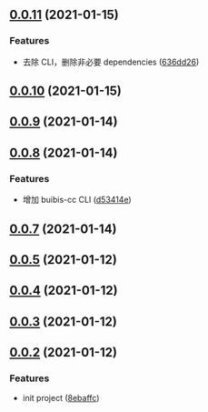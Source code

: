## [0.0.11](https://github.com/zqinmiao/code-config/compare/v0.0.9...v0.0.11) (2021-01-15)

### Features

- 去除 CLI，删除非必要 dependencies ([636dd26](https://github.com/zqinmiao/code-config/commit/636dd262cc167afeb223b8f9a1ceac1b762431aa))

## [0.0.10](https://github.com/zqinmiao/code-config/compare/v0.0.9...v0.0.10) (2021-01-15)

## [0.0.9](https://github.com/zqinmiao/code-config/compare/v0.0.8...v0.0.9) (2021-01-14)

## [0.0.8](https://github.com/zqinmiao/code-config/compare/v0.0.7...v0.0.8) (2021-01-14)

### Features

- 增加 buibis-cc CLI ([d53414e](https://github.com/zqinmiao/code-config/commit/d53414e362405d4266314672476fefa97d212f36))

## [0.0.7](https://github.com/zqinmiao/code-config/compare/v0.0.6...v0.0.7) (2021-01-14)

## [0.0.5](https://github.com/zqinmiao/code-config/compare/v0.0.4...v0.0.5) (2021-01-12)

## [0.0.4](https://github.com/zqinmiao/code-config/compare/v0.0.3...v0.0.4) (2021-01-12)

## [0.0.3](https://github.com/zqinmiao/code-config/compare/v0.0.2...v0.0.3) (2021-01-12)

## [0.0.2](https://github.com/zqinmiao/code-config/compare/8ebaffc3a65594bb696a68320e46941208c9a099...v0.0.2) (2021-01-12)

### Features

- init project ([8ebaffc](https://github.com/zqinmiao/code-config/commit/8ebaffc3a65594bb696a68320e46941208c9a099))
